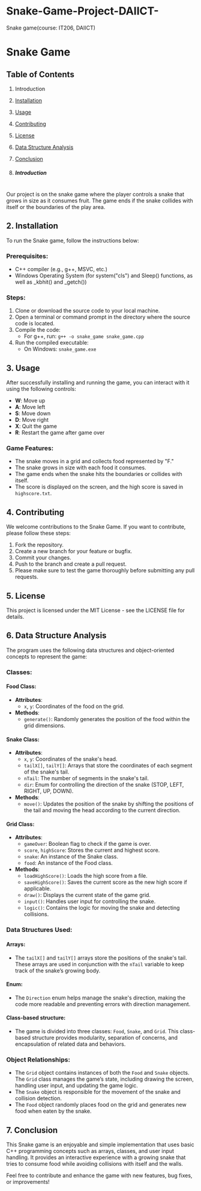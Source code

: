 # Snake-Game-Project-DAIICT-
Snake game(course: IT206, DAIICT)

# Snake Game

## Table of Contents
1. Introduction
2. [Installation](#installation)
3. [Usage](#usage)
4. [Contributing](#contributing)
5. [License](#license)
6. [Data Structure Analysis](#data-structure-analysis)
7. [Conclusion](#conclusion)

1. <h5>Introduction</h5>
<br>
Our project is on the snake game where the player controls a snake that grows in size as it consumes fruit. The game ends if the snake collides with itself or the boundaries of the play area.
<br>

## 2. Installation

To run the Snake game, follow the instructions below:

### Prerequisites:

- C++ compiler (e.g., g++, MSVC, etc.)
- Windows Operating System (for system("cls") and Sleep() functions, as well as _kbhit() and _getch())

### Steps:

1. Clone or download the source code to your local machine.
2. Open a terminal or command prompt in the directory where the source code is located.
3. Compile the code:
   - For g++, run: `g++ -o snake_game snake_game.cpp`
4. Run the compiled executable:
   - On Windows: `snake_game.exe`
   
## 3. Usage

After successfully installing and running the game, you can interact with it using the following controls:

- **W**: Move up
- **A**: Move left
- **S**: Move down
- **D**: Move right
- **X**: Quit the game
- **R**: Restart the game after game over

### Game Features:

- The snake moves in a grid and collects food represented by "F."
- The snake grows in size with each food it consumes.
- The game ends when the snake hits the boundaries or collides with itself.
- The score is displayed on the screen, and the high score is saved in `highscore.txt`.
   
## 4. Contributing

We welcome contributions to the Snake Game. If you want to contribute, please follow these steps:

1. Fork the repository.
2. Create a new branch for your feature or bugfix.
3. Commit your changes.
4. Push to the branch and create a pull request.
5. Please make sure to test the game thoroughly before submitting any pull requests.

## 5. License
   
This project is licensed under the MIT License - see the LICENSE file for details.

## 6. Data Structure Analysis
   
The program uses the following data structures and object-oriented concepts to represent the game:

### Classes:

#### Food Class:
- **Attributes**:
  - `x`, `y`: Coordinates of the food on the grid.
- **Methods**:
  - `generate()`: Randomly generates the position of the food within the grid dimensions.
    
#### Snake Class:
- **Attributes**:
  - `x`, `y`: Coordinates of the snake's head.
  - `tailX[]`, `tailY[]`: Arrays that store the coordinates of each segment of the snake's tail.
  - `nTail`: The number of segments in the snake's tail.
  - `dir`: Enum for controlling the direction of the snake (STOP, LEFT, RIGHT, UP, DOWN).
- **Methods**:
  - `move()`: Updates the position of the snake by shifting the positions of the tail and moving the head according to the current direction.
               
#### Grid Class:
- **Attributes**:
  - `gameOver`: Boolean flag to check if the game is over.
  - `score`, `highScore`: Stores the current and highest score.
  - `snake`: An instance of the Snake class.
  - `food`: An instance of the Food class.
- **Methods**:
  - `loadHighScore()`: Loads the high score from a file.
  - `saveHighScore()`: Saves the current score as the new high score if applicable.
  - `draw()`: Displays the current state of the game grid.
  - `input()`: Handles user input for controlling the snake.
  - `logic()`: Contains the logic for moving the snake and detecting collisions.
    
### Data Structures Used:

#### Arrays:
- The `tailX[]` and `tailY[]` arrays store the positions of the snake's tail. These arrays are used in conjunction with the `nTail` variable to keep track of the snake’s growing body.

#### Enum:
- The `Direction` enum helps manage the snake's direction, making the code more readable and preventing errors with direction management.

#### Class-based structure:
- The game is divided into three classes: `Food`, `Snake`, and `Grid`. This class-based structure provides modularity, separation of concerns, and encapsulation of related data and behaviors.

### Object Relationships:

- The `Grid` object contains instances of both the `Food` and `Snake` objects. The `Grid` class manages the game’s state, including drawing the screen, handling user input, and updating the game logic.
- The `Snake` object is responsible for the movement of the snake and collision detection.
- The `Food` object randomly places food on the grid and generates new food when eaten by the snake.

## 7. Conclusion
   
This Snake game is an enjoyable and simple implementation that uses basic C++ programming concepts such as arrays, classes, and user input handling. It provides an interactive experience with a growing snake that tries to consume food while avoiding collisions with itself and the walls.

Feel free to contribute and enhance the game with new features, bug fixes, or improvements!
